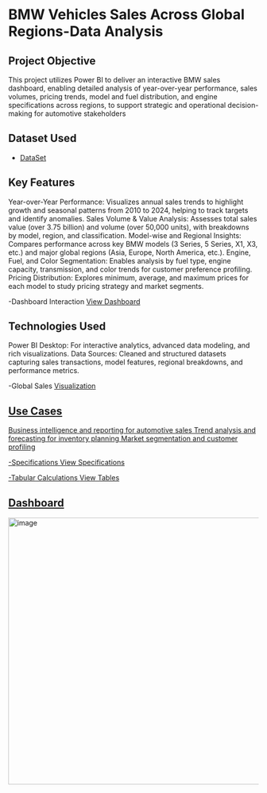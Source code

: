 # BMW Vehicles Sales Across Global Regions-Data Analysis
## Project Objective

This project utilizes Power BI to deliver an interactive BMW sales dashboard, enabling detailed analysis of year-over-year performance, sales volumes, pricing trends, model and fuel distribution, and engine specifications across regions, to support strategic and operational decision-making for automotive stakeholders
## Dataset Used
- <a href="https://github.com/vikaschennarapu/BMW-DASHBOARD/blob/main/BMW%20SALES%20DASHBOARD.pbix">DataSet</a>
## Key Features
Year-over-Year Performance: Visualizes annual sales trends to highlight growth and seasonal patterns from 2010 to 2024, helping to track targets and identify anomalies.
Sales Volume & Value Analysis: Assesses total sales value (over 3.75 billion) and volume (over 50,000 units), with breakdowns by model, region, and classification.
Model-wise and Regional Insights: Compares performance across key BMW models (3 Series, 5 Series, X1, X3, etc.) and major global regions (Asia, Europe, North America, etc.).
Engine, Fuel, and Color Segmentation: Enables analysis by fuel type, engine capacity, transmission, and color trends for customer preference profiling.
Pricing Distribution: Explores minimum, average, and maximum prices for each model to study pricing strategy and market segments.

-Dashboard Interaction <a href="https://github.com/vikaschennarapu/BMW-DASHBOARD/blob/main/BMW%20DASHBOARD.png">View Dashboard</a>
## Technologies Used
Power BI Desktop: For interactive analytics, advanced data modeling, and rich visualizations.
Data Sources: Cleaned and structured datasets capturing sales transactions, model features, regional breakdowns, and performance metrics.

-Global Sales <a href="https://github.com/vikaschennarapu/BMW-DASHBOARD/blob/main/SALES%20BY%20REGION%20(VISUALIZATION).png"> Visualization
## Use Cases
Business intelligence and reporting for automotive sales
Trend analysis and forecasting for inventory planning
Market segmentation and customer profiling

-Specifications <a href="https://github.com/vikaschennarapu/BMW-DASHBOARD/blob/main/SPECIFICATIONS.png">View Specifications

-Tabular Calculations <a href="https://github.com/vikaschennarapu/BMW-DASHBOARD/blob/main/TABULAR%20CALCULATIONS.png">View Tables
## Dashboard
<img width="940" height="538" alt="image" src="https://github.com/user-attachments/assets/07f9361a-14ce-4cb6-842f-3f74c0f26bf7" />

